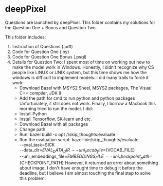 # deepPixel
Questions are launched by deepPixel. This folder contains my solutions for the Question One + Bonus and Question Two.

This folder includes:

1. Instruction of Questions (.pdf)
2. Code for Question One (.py)
3. Code for Question One Bonus (.psql)
4. Details for Question Two: 
    I spent most of time on working out how to make the model work in Windows. Honestly, I didn't recognize why CS people like LINUX or UNIX system, but this time shows me how the windows is difficult to implement models. I did many trails to force it work:
      - Download Bazel with MSYS2 Sheel, MSYS2 packages, The Visual C++ compiler, JDK 8
      - Add the path for cmd to run python and python packages
    Unfortunately, it still does not work.
    Finally, I borrow a Macbook this morning tried to run the model. I did:
      - Install Python
      - Install Tensorflow, SK-learn and etc.
      - Download Bazel with all packages
      - Change path
      - Run: bazel build -c opt //skip_thoughts:evaluate
      - Run the evaluation script:
        bazel-bin/skip_thoughts/evaluate \
        --eval_task=SICK \
        --data_dir=${EVAL_DATA_DIR} \
        --uni_vocab_file=${VOCAB_FILE} \
        --uni_embeddings_file=${EMBEDDINGS_FILE} \
        --uni_checkpoint_path=${CHECKPOINT_PATH}
       However, it returned an error about something about image. I don't have enought time to debug it before the deadline, but I believe I am almost touching the final step to solve this problem.
